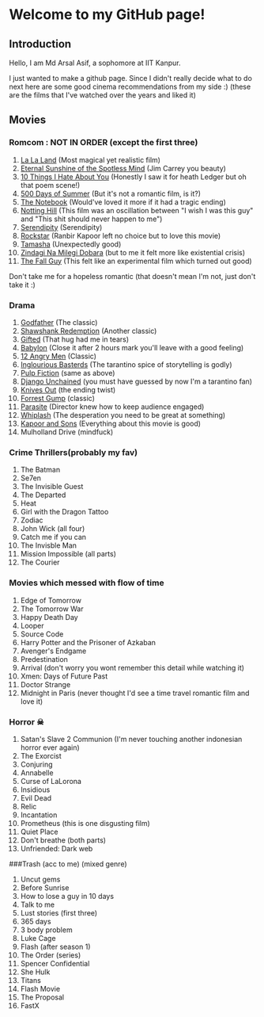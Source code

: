 <!-- <link rel="stylesheet" type="text/css" href="styles.css"> -->

# Welcome to my GitHub page!
<!-- <span style="background-color: teal;">HI</span> -->

## Introduction
Hello, I am Md Arsal Asif, a sophomore at IIT Kanpur.

I just wanted to make a github page.
Since I didn't really decide what to do next here are some good cinema recommendations from my side :) (these are the films that I've watched over the years and liked it)

## **Movies**
### Romcom : NOT IN ORDER (except the first three)
1. [La La Land](https://www.imdb.com/title/tt3783958/) (Most magical yet realistic film)
2. [Eternal Sunshine of the Spotless Mind](https://www.imdb.com/title/tt0338013/) (Jim Carrey you beauty)
3. [10 Things I Hate About You](https://www.imdb.com/title/tt0147800/) (Honestly I saw it for heath Ledger but oh that poem scene!)
4. [500 Days of Summer](https://www.imdb.com/title/tt1022603/) (But it's not a romantic film, is it?)
5. [The Notebook](https://www.imdb.com/title/tt0332280/) (Would've loved it more if it had a tragic ending)
6. [Notting Hill](https://www.imdb.com/title/tt0125439/) (This film was an oscillation between "I wish I was this guy" and "This shit should never happen to me")
7. [Serendipity](https://www.imdb.com/title/tt0240890/) (Serendipity)
8. [Rockstar](https://www.imdb.com/title/tt1839596/) (Ranbir Kapoor left no choice but to love this movie)
9. [Tamasha](https://www.imdb.com/title/tt2140465/) (Unexpectedly good)
10. [Zindagi Na Milegi Dobara](https://www.imdb.com/title/tt1562872/) (but to me it felt more like existential crisis)
11. [The Fall Guy](https://www.imdb.com/title/tt0081859/) (This felt like an experimental film which turned out good)

Don't take me for a hopeless romantic (that doesn't mean I'm not, just don't take it :)

### Drama 
1. [Godfather](https://www.imdb.com/title/tt0068646/) (The classic)
2. [Shawshank Redemption](https://www.imdb.com/title/tt0111161/) (Another classic)
3. [Gifted](https://www.imdb.com/title/tt4481414/) (That hug had me in tears)
4. [Babylon](https://www.imdb.com/title/tt10640346/) (Close it after 2 hours mark you'll leave with a good feeling)
5. [12 Angry Men](https://www.imdb.com/title/tt0050083/) (Classic)
6. [Inglourious Basterds](https://www.imdb.com/title/tt0361748/) (The tarantino spice of storytelling is godly)
7. [Pulp Fiction](https://www.imdb.com/title/tt0110912/) (same as above)
8. [Django Unchained](https://www.imdb.com/title/tt1853728/) (you must have guessed by now I'm a tarantino fan)
9. [Knives Out](https://www.imdb.com/title/tt8946378/) (the ending twist)
10. [Forrest Gump](https://www.imdb.com/title/tt0109830/) (classic)
11. [Parasite](https://www.imdb.com/title/tt6751668/) (Director knew how to keep audience engaged)
12. [Whiplash](https://www.imdb.com/title/tt2582802/) (The desperation you need to be great at something)
13. [Kapoor and Sons](https://www.imdb.com/title/tt4900716/) (Everything about this movie is good)
14. Mulholland Drive (mindfuck)
### Crime Thrillers(probably my fav)
1. The Batman
1. Se7en
2. The Invisible Guest
3. The Departed
4. Heat
5. Girl with the Dragon Tattoo
6. Zodiac
7. John Wick (all four)
8. Catch me if you can
9. The Invisble Man
10. Mission Impossible (all parts)
11. The Courier
    
### Movies which messed with flow of time
1. Edge of Tomorrow
2. The Tomorrow War
3. Happy Death Day
4. Looper
5. Source Code
6. Harry Potter and the Prisoner of Azkaban
7. Avenger's Endgame
8. Predestination
9. Arrival (don't worry you wont remember this detail while watching it)
10. Xmen: Days of Future Past
11. Doctor Strange
12. Midnight in Paris (never thought I'd see a time travel romantic film and love it)

### Horror ☠

1. Satan's Slave 2 Communion (I'm never touching another indonesian horror ever again)
2. The Exorcist
3. Conjuring
4. Annabelle
5. Curse of LaLorona
6. Insidious
7. Evil Dead
8. Relic
9. Incantation
10. Prometheus (this is one disgusting film)
11. Quiet Place
12. Don't breathe (both parts)
13. Unfriended: Dark web


###Trash (acc to me) (mixed genre)
1. Uncut gems
2. Before Sunrise
3. How to lose a guy in 10 days
4. Talk to me
5. Lust stories (first three)
6. 365 days
7. 3 body problem
8. Luke Cage
9. Flash (after season 1)
1. The Order (series)
1. Spencer Confidential
1. She Hulk
1. Titans
1. Flash Movie
1. The Proposal
1. FastX
